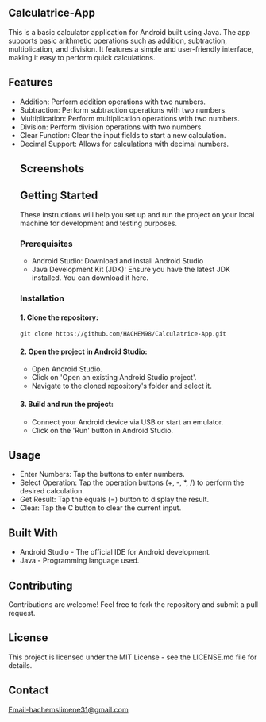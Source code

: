 ## Calculatrice-App
This is a basic calculator application for Android built using Java. The app supports basic arithmetic operations such as addition, subtraction, multiplication, and division. It features a simple and user-friendly interface, making it easy to perform quick calculations.
## Features
- Addition: Perform addition operations with two numbers.
- Subtraction: Perform subtraction operations with two numbers.
- Multiplication: Perform multiplication operations with two numbers.
- Division: Perform division operations with two numbers.
- Clear Function: Clear the input fields to start a new calculation.
- Decimal Support: Allows for calculations with decimal numbers.
  ## Screenshots
  ## Getting Started
  These instructions will help you set up and run the project on your local machine for development and testing purposes.
    ### Prerequisites
     - Android Studio: Download and install Android Studio
     - Java Development Kit (JDK): Ensure you have the latest JDK installed. You can download it here.
   ### Installation
     #### 1. Clone the repository:
     ~~~
     git clone https://github.com/HACHEM98/Calculatrice-App.git
     ~~~
    #### 2. Open the project in Android Studio:
     - Open Android Studio.
     - Click on 'Open an existing Android Studio project'.
     - Navigate to the cloned repository's folder and select it.
   #### 3. Build and run the project:
     - Connect your Android device via USB or start an emulator.
     - Click on the 'Run' button in Android Studio.

 ## Usage
  - Enter Numbers: Tap the buttons to enter numbers.
  - Select Operation: Tap the operation buttons (+, -, *, /) to perform the desired calculation.
  - Get Result: Tap the equals (=) button to display the result.
  - Clear: Tap the C button to clear the current input.
## Built With
  - Android Studio - The official IDE for Android development.
  - Java - Programming language used.
## Contributing
  Contributions are welcome! Feel free to fork the repository and submit a pull request.
## License
  This project is licensed under the MIT License - see the LICENSE.md file for details.
## Contact
  Email-hachemslimene31@gmail.com

